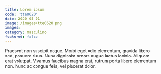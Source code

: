 ```yaml
---
title: Lorem ipsum
code: 'tte0620'
date: 2020-05-01
image: /images/tte0620.png
images:
category: masculino
featured: false
---
```


Praesent non suscipit neque. Morbi eget odio elementum, gravida libero sed, posuere risus. Nunc dignissim ornare augue luctus lacinia. Aliquam erat volutpat. Vivamus faucibus magna erat, rutrum porta libero elementum non. Nunc ac congue felis, vel placerat dolor.
